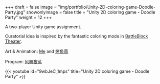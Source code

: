 +++
draft = false
image = "img/portfolio/Unity-2D-coloring-game-Doodle-Party.jpg"
showonlyimage = false
title = "Unity 2D coloring game - Doodle Party"
weight = 12
+++

A two-player Unity game assignment.

Curatorial idea is inspired by the fantastic coloring mode in [BattleBlock Theater](https://store.steampowered.com/app/238460/BattleBlock_Theater/).

Art & Animation: [Me](http://space.bilibili.com/11156735) and [烤鱼菌](http://space.bilibili.com/11156735)

Program: [风舞夜蓝](http://space.bilibili.com/629011/)

{{< youtube id="9wbJeC_1mps" title="Unity 2D coloring game - Doodle Party" >}}
